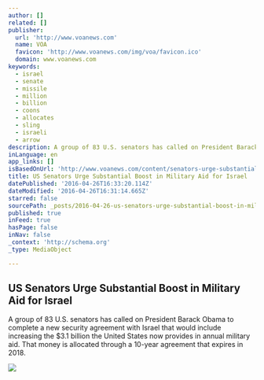 ```yaml
---
author: []
related: []
publisher:
  url: 'http://www.voanews.com'
  name: VOA
  favicon: 'http://www.voanews.com/img/voa/favicon.ico'
  domain: www.voanews.com
keywords:
  - israel
  - senate
  - missile
  - million
  - billion
  - coons
  - allocates
  - sling
  - israeli
  - arrow
description: A group of 83 U.S. senators has called on President Barack Obama to complete a new security agreement with Israel that would include increasing the $3.1 billion the United States now provides in annual military aid. That money is allocated through a 10-year agreement that expires in 2018.
inLanguage: en
app_links: []
isBasedOnUrl: 'http://www.voanews.com/content/senators-urge-substantial-boost-in-military-aid-for-israel/3302837.html'
title: US Senators Urge Substantial Boost in Military Aid for Israel
datePublished: '2016-04-26T16:33:20.114Z'
dateModified: '2016-04-26T16:31:14.665Z'
starred: false
sourcePath: _posts/2016-04-26-us-senators-urge-substantial-boost-in-military-aid-for-israe.md
published: true
inFeed: true
hasPage: false
inNav: false
_context: 'http://schema.org'
_type: MediaObject

---
```

<article style=""><h1>US Senators Urge Substantial Boost in Military Aid for Israel</h1><p>A group of 83 U.S. senators has called on President Barack Obama to complete a new security agreement with Israel that would include increasing the $3.1 billion the United States now provides in annual military aid. That money is allocated through a 10-year agreement that expires in 2018.</p><img src="http://gdb.voanews.com/1595974F-297B-4853-A8B3-26C0639D8CB3_cx0_cy5_cw0_mw1024_mh1024_s.jpg" /></article>